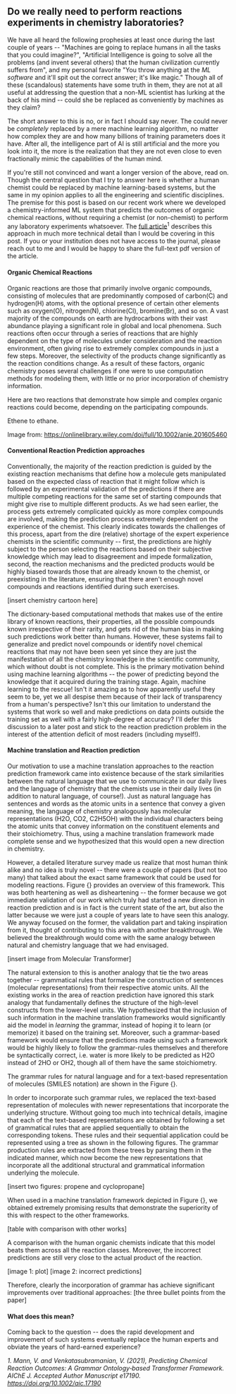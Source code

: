 ## Do we really need to perform reactions experiments in chemistry laboratories?

We have all heard the following prophesies at least once during the last couple of years -- "Machines are going to replace humans in all the tasks that you could imagine?", "Artificial Intelligence is going to solve all the problems (and invent several others) that the human civilization currently suffers from", and my personal favorite "You throw anything at the *ML software* and it'll spit out the correct answer; it's like magic." Though all of these (scandalous) statements have some truth in them, they are not at all useful at addressing the question that a non-ML scientist has lurking at the back of his mind --  could she be replaced as conveniently by machines as they claim?

The short answer to this is no, or in fact I should say never. The could never be *completely* replaced by a mere machine learning algorithm, no matter how complex they are and how many billions of training parameters does it have. After all, the intelligence part of AI is still artificial and the more you look into it, the more is the realization that they are not even close to even fractionally mimic the capabilities of the human mind.

If you're still not convinced and want a longer version of the above, read on. Though the central question that I try to answer here is whether a human chemist could be replaced by machine learning-based systems, but the same in my opinion applies to all the engineering and scientific disciplines. The premise for this post is based on our recent work where we developed a chemistry-informed ML system that predicts the outcomes of organic chemical reactions, without requiring a chemist (or non-chemist) to perform any laboratory experiments whatsoever. The <a href='#paperlink'>full article</a><sup>1</sup> describes this approach in much more technical detail than I would be covering in this post. If you or your institution does not have access to the journal, please reach out to me and I would be happy to share the full-text pdf version of the article.


#### Organic Chemical Reactions
Organic reactions are those that primarily involve organic compounds, consisting of molecules that are predominantly composed of carbon(C) and hydrogen(H) atoms, with the optional presence of certain other elements such as oxygen(O), nitrogen(N), chlorine(Cl), bromine(Br), and so on. A vast majority of the compounds on earth are hydrocarbons with their vast abundance playing a significant role in global and local phenomena. Such reactions often occur through a series of reactions that are highly dependent on the type of molecules under consideration and the reaction environment, often giving rise to extremely complex compounds in just a few steps. Moreover, the selectivity of the products change significantly as the reaction conditions change. As a result of these factors, organic chemistry poses several challenges if one were to use computation methods for modeling them, with little or no prior incorporation of chemistry information.

Here are two reactions that demonstrate how simple and complex organic reactions could become, depending on the participating compounds.

Ethene to ethane.

Image from: https://onlinelibrary.wiley.com/doi/full/10.1002/anie.201605460


#### Conventional Reaction Prediction approaches
Conventionally, the majority of the reaction prediction is guided by the existing reaction mechanisms that define how a molecule gets manipulated based on the expected class of reaction that it might follow which is followed by an experimental validation of the predictions if there are multiple competing reactions for the same set of starting compounds that might give rise to multiple different products. As we had seen earlier, the process gets extremely complicated quickly as more complex compounds are involved, making the prediction process extremely dependent on the experience of the chemist. This clearly indicates towards the challenges of this process, apart from the dire (relative) shortage of the expert experience chemists in the scientific community -- first, the predictions are highly subject to the person selecting the reactions based on their subjective knowledge which may lead to disagreement and impede formalization, second, the reaction mechanisms and the predicted products would be highly biased towards those that are already known to the chemist, or preexisting in the literature, ensuring that there aren't enough novel compounds and reactions identified during such exercises.

[insert chemistry cartoon here]


The dictionary-based computational methods that makes use of the entire library of known reactions, their properties, all the possible compounds known irrespective of their rarity, and gets rid of the human bias in making such predictions work better than humans. However, these systems fail to generalize and predict novel compounds or identify novel chemical reactions that may not have been seen yet since they are just the manifestation of all the chemistry knowledge in the scientific community, which without doubt is not complete. This is the primary motivation behind using machine learning algorithms -- the power of predicting beyond the knowledge that it acquired during the training stage. Again, machine learning to the rescue! Isn't it amazing as to how apparently useful they seem to be, yet we all despise them because of their lack of transparency from a human's perspective? Isn't this our limitation to understand the systems that work so well and make predictions on data points outside the training set as well with a fairly high-degree of accuracy? I'll defer this discussion to a later post and stick to the reaction prediction problem in the interest of the attention deficit of most readers (including myself!).


#### Machine translation and Reaction prediction
Our motivation to use a machine translation approaches to the reaction prediction framework came into existence because of the stark similarities between the natural language that we use to communicate in our daily lives and the language of chemistry that the chemists use in their daily lives (in addition to natural language, of course!). Just as natural language has sentences and words as the atomic units in a sentence that convey a given meaning, the language of chemistry analogously has molecular representations (H2O, CO2, C2H5OH) with the individual characters being the atomic units that convey information on the constituent elements and their stoichiometry. Thus, using a machine translation framework made complete sense and we hypothesized that this would open a new direction in chemistry.

However, a detailed literature survey made us realize that most human think alike and no idea is truly novel -- there were a couple of papers (but not too many) that talked about the exact same framework that could be used for modeling reactions. Figure {} provides an overview of this framework. This was both heartening as well as disheartening -- the former because we got immediate validation of our work which truly had started a new direction in reaction prediction and is in fact is the current state of the art, but also the latter because we were just a couple of years late to have seen this analogy. We anyway focused on the former, the validation part and taking inspiration from it, thought of contributing to this area with another breakthrough. We believed the breakthrough would come with the same analogy between natural and chemistry language that we had envisaged.


[insert image from Molecular Transformer]


The natural extension to this is another analogy that tie the two areas together -- grammatical rules that formalize the construction of sentences (molecular representations) from their respective atomic units. All the existing works in the area of reaction prediction have ignored this stark analogy that fundamentally defines the structure of the high-level constructs from the lower-level units. We hypothesized that the inclusion of such information in the machine translation frameworks would significantly aid the model in *learning* the grammar, instead of hoping it to learn (or memorize) it based on the training set. Moreover, such a grammar-based framework would ensure that the predictions made using such a framework would be highly likely to follow the grammar-rules themselves and therefore be syntactically correct, i.e. water is more likely to be predicted as H2O instead of 2HO or OH2, though all of them have the same stoichiometry.

The grammar rules for natural language and for a text-based representation of molecules (SMILES notation) are shown in the Figure {}.


In order to incorporate such grammar rules, we replaced the text-based representation of molecules with newer representations that incorporate the underlying structure. Without going too much into technical details, imagine that each of the text-based representations are obtained by following a set of grammatical rules that are applied sequentially to obtain the corresponding tokens. These rules and their sequential application could be represented using a tree as shown in the following figures. The grammar production rules are extracted from these trees by parsing them in the indicated manner, which now become the new representations that incorporate all the additional structural and grammatical information underlying the molecule.

[insert two figures: propene and cyclopropane]


When used in a machine translation framework depicted in Figure {}, we obtained extremely promising results that demonstrate the superiority of this with respect to the other frameworks.

[table with comparison with other works]

A comparison with the human organic chemists indicate that this model beats them across all the reaction classes. Moreover, the incorrect predictions are still very close to the actual product of the reaction.

[image 1: plot]
[image 2: incorrect predictions]


Therefore, clearly the incorporation of grammar has achieve significant improvements over traditional approaches:
[the three bullet points from the paper]

#### What does this mean?
Coming back to the question -- does the rapid development and improvement of such systems eventually replace the human experts and obviate the years of hard-earned experience? 














<p id='paperlink'><i>
1. Mann, V. and Venkatasubramanian, V. (2021), Predicting Chemical Reaction Outcomes: A Grammar Ontology‐based Transformer Framework. AIChE J. Accepted Author Manuscript e17190. <a href="https://doi.org/10.1002/aic.17190">https://doi.org/10.1002/aic.17190</a></i></p>

